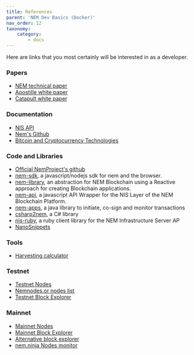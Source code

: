 ```yaml
---
title: References
parent: 'NEM Dev Basics (Docker)'
nav_order: 12
taxonomy:
    category:
        - docs
---
```


Here are links that you most certainly will be interested in as a developer.

### Papers
* [NEM technical paper](http://blog.nem.io/nem-technical-report/)
* [Apostille white paper](https://www.nem.io/ApostilleWhitePaper.pdf)
* [Catapult white paper](https://www.nem.io/catapultwhitepaper.pdf)

### Documentation
* [NIS API](http://bob.nem.ninja/docs/)
* [Nem's Github](https://github.com/NemProject)
* [Bitcoin and Cryptocurrency Technologies](https://freedom-to-tinker.com/blog/randomwalker/the-princeton-bitcoin-textbook-is-now-freely-available/)

### Code and Libraries
* [Official NemProject's github](https://github.com/NemProject)
* [nem-sdk](https://github.com/QuantumMechanics/NEM-sdk), a javascript/nodejs sdk for nem and the browser.
* [nem-library](https://nemlibrary.com), an abstraction for NEM Blockchain using a Reactive approach for creating Blockchain applications.
* [nem-api](https://github.com/nikhiljha/nem-api), a javascript API Wrapper for the NIS Layer of the NEM Blockchain Platform.
* [nem-apps](https://github.com/NEMChina/nem-apps), a java library to initiate, co-sign and monitor transactions
* [csharp2nem](https://github.com/NemProject/csharp2nem), a C# library
* [nis-ruby](https://github.com/44uk/nis-ruby), a ruby client library for the NEM Infrastructure Server AP
* [NanoSnippets](https://github.com/AtrauraBlockchain/NEM-NanoSnippets/wiki) 

### Tools
* [Harvesting calculator](http://samesake.com/xem/harvesting-calculator/)

### Testnet

* [Testnet Nodes](http://bob.nem.ninja:8765/#/nodes/)
* [Nemnodes.or nodes list](https://nemnodes.org/nodes/)
* [Testnet Block Explorer](http://bob.nem.ninja:8765/#/blocks/0)

### Mainnet

* [Mainnet Nodes](http://chain.nem.ninja/#/nodes/)
* [Mainnet Block Explorer](http://chain.nem.ninja/#/blocks/0)
* [Alternative block explorer](http://explorer.ournem.com/#/)
* [nem.ninja Nodes monitor](https://nemnodes.org/monitor/)
